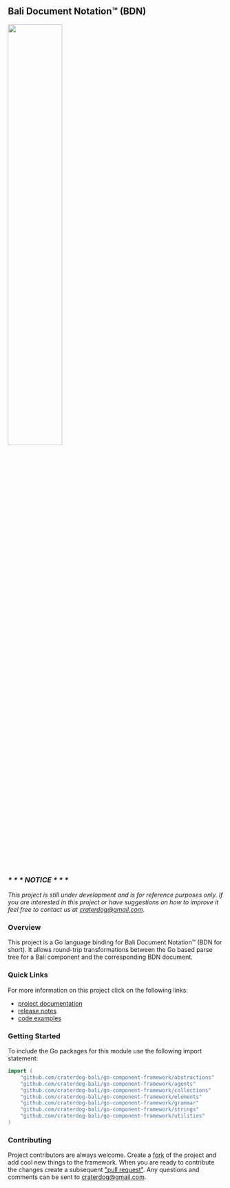 ## Bali Document Notation™ (BDN)
<img src="https://craterdog.com/images/CraterDog.png" width="50%">

### _\* \* \* NOTICE \* \* \*_
_This project is still under development and is for reference purposes only. If
you are interested in this project or have suggestions on how to improve it feel
free to contact us at [craterdog@gmail.com](mailto:craterdog@gmail.com)._

### Overview
This project is a Go language binding for Bali Document Notation™ (BDN for short).
It allows round-trip transformations between the Go based parse tree for a Bali
component and the corresponding BDN document.

### Quick Links
For more information on this project click on the following links:
 * [project documentation](https://github.com/craterdog-bali/go-component-framework/wiki)
 * [release notes](https://github.com/craterdog-bali/go-component-framework/wiki/release-notes)
 * [code examples](https://github.com/craterdog-bali/go-component-framework/wiki/code-examples)

### Getting Started
To include the Go packages for this module use the following import statement:
```go
import (
	"github.com/craterdog-bali/go-component-framework/abstractions"
	"github.com/craterdog-bali/go-component-framework/agents"
	"github.com/craterdog-bali/go-component-framework/collections"
	"github.com/craterdog-bali/go-component-framework/elements"
	"github.com/craterdog-bali/go-component-framework/grammar"
	"github.com/craterdog-bali/go-component-framework/strings"
	"github.com/craterdog-bali/go-component-framework/utilities"
)
```

### Contributing
Project contributors are always welcome. Create a
[fork](https://github.com/craterdog-bali/go-component-framework) of the project and add cool
new things to the framework. When you are ready to contribute the changes create a subsequent
["pull request"](https://help.github.com/articles/about-pull-requests/). Any questions and
comments can be sent to [craterdog@gmail.com](mailto:craterdog@gmail.com).
